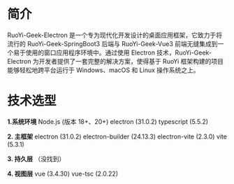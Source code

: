 # 简介

RuoYi-Geek-Electron 是一个专为现代化开发设计的桌面应用框架，它致力于将流行的 RuoYi-Geek-SpringBoot3 后端与 RuoYi-Geek-Vue3 前端无缝集成到一个易于使用的窗口应用程序环境中。通过使用 Electron 技术，RuoYi-Geek-Electron 为开发者提供了一套完整的解决方案，使得基于 RuoYi 框架构建的项目能够轻松地跨平台运行于 Windows、macOS 和 Linux 操作系统之上。

# 技术选型

**1.系统环境**
Node.js (版本 18+、20+)
electron (31.0.2)
typescript (5.5.2)

**2. 主框架**
electron (31.0.2)
electron-builder (24.13.3)
electron-vite (2.3.0)
vite (5.3.1)

**3. 持久层**
（没找到）

**4. 视图层**
vue (3.4.30)
vue-tsc (2.0.22)